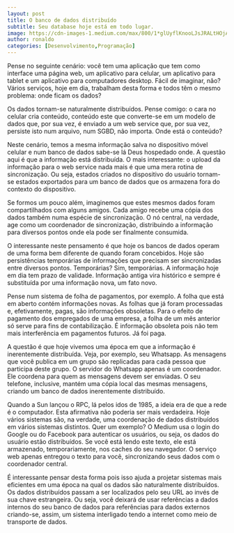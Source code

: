 ```yaml
---
layout: post
title: O banco de dados distribuído
subtitle: Seu database hoje está em todo lugar.
image: https://cdn-images-1.medium.com/max/800/1*glUyflKnooLJsJRALtHOjA.jpeg
author: ronaldo
categories: [Desenvolvimento,Programação]
---
```


Pense no seguinte cenário: você tem uma aplicação que tem como interface uma
página web, um aplicativo para celular, um aplicativo para tablet e um
aplicativo para computadores desktop. Fácil de imaginar, não? Vários serviços,
hoje em dia, trabalham desta forma e todos têm o mesmo problema: onde ficam os
dados?

Os dados tornam-se naturalmente distribuídos. Pense comigo: o cara no celular
cria conteúdo, conteúdo este que converte-se em um modelo de dados que, por sua
vez, é enviado a um web service que, por sua vez, persiste isto num arquivo, num
SGBD, não importa. Onde está o conteúdo?

Neste cenário, temos a mesma informação salva no dispositivo móvel celular e num
banco de dados sabe-se lá Deus hospedado onde. A questão aqui é que a informação
está distribuída. O mais interessante: o upload da informação para o web service
nada mais é que uma mera rotina de sincronização. Ou seja, estados criados no
dispositivo do usuário tornam-se estados exportados para um banco de dados que
os armazena fora do contexto do dispositivo.

Se formos um pouco além, imaginemos que estes mesmos dados foram compartilhados
com alguns amigos. Cada amigo recebe uma cópia dos dados também numa espécie de
sincronização. O nó central, na verdade, age como um coordenador de
sincronização, distribuindo a informação para diversos pontos onde ela pode ser
finalmente consumida.

O interessante neste pensamento é que hoje os bancos de dados operam de uma
forma bem diferente de quando foram concebidos. Hoje são persistências
temporárias de informações que precisam ser sincronizadas entre diversos pontos.
Temporárias? Sim, temporárias. A informação hoje em dia tem prazo de validade.
Informação antiga vira histórico e sempre é substituída por uma informação nova,
um fato novo.

Pense num sistema de folha de pagamentos, por exemplo. A folha que está em
aberto contém informações novas. As folhas que já foram processadas e,
efetivamente, pagas, são informações obsoletas. Para o efeito de pagamento dos
empregados de uma empresa, a folha de um mês anterior só serve para fins de
contabilização. É informação obsoleta pois não tem mais interferência em
pagamentos futuros. Já foi paga.

A questão é que hoje vivemos uma época em que a informação é inerentemente
distribuída. Veja, por exemplo, seu Whatsapp. As mensagens que você publica em
um grupo são replicadas para cada pessoa que participa deste grupo. O servidor
do Whatsapp apenas é um coordenador. Ele coordena para quem as mensagens devem
ser enviadas. O seu telefone, inclusive, mantém uma cópia local das mesmas
mensagens, criando um banco de dados inerentemente distribuído.

Quando a Sun lançou o RPC, lá pelos idos de 1985, a ideia era de que a rede é o
computador. Esta afirmativa não poderia ser mais verdadeira. Hoje vários
sistemas são, na verdade, uma coordenação de dados distribuídos em vários
sistemas distintos. Quer um exemplo? O Medium usa o login do Google ou do
Facebook para autenticar os usuários, ou seja, os dados do usuário estão
distribuídos. Se você está lendo este texto, ele está armazenado,
temporariamente, nos caches do seu navegador. O serviço web apenas entregou o
texto para você, sincronizando seus dados com o coordenador central.

É interessante pensar desta forma pois isso ajuda a projetar sistemas mais
eficientes em uma época na qual os dados são naturalmente distribuídos. Os dados
distribuídos passam a ser localizados pelo seu URL ao invés de sua chave
estrangeira. Ou seja, você deixará de usar referências a dados internos do seu
banco de dados para referências para dados externos criando-se, assim, um
sistema interligado tendo a internet como meio de transporte de dados.
